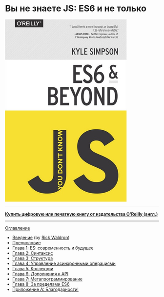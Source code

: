 # Вы не знаете JS: ES6 и не только

![](cover.jpg)

-----

**[Купить цифровую или печатную книгу от издательства O'Reilly (англ.)](http://shop.oreilly.com/product/0636920033769.do)**

-----

[Оглавление](toc.md)

* [Введение](foreword.md) (by [Rick Waldron](http://bocoup.com/weblog/author/rick-waldron/))
* [Предисловие](../preface.md)
* [Глава 1: ES: современность и будущее](ch1.md)
* [Глава 2: Синтаксис](ch2.md)
* [Глава 3: Структура](ch3.md)
* [Глава 4: Управление асинхронными операциями](ch4.md)
* [Глава 5: Коллекции](ch5.md)
* [Глава 6: Дополнения к API](ch6.md)
* [Глава 7: Метапрограммирование](ch7.md)
* [Глава 8: За пределами ES6](ch8.md)
* [Приложение A: Благодарности!](apA.md)
